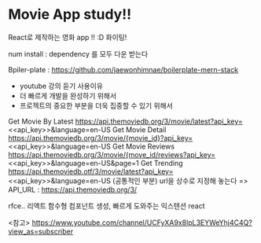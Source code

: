 # Movie App study!!
React로 제작하는 영화 app !! :D
화이팅!

num install : dependency 를 모두 다운 받는다

Bpiler-plate : https://github.com/jaewonhimnae/boilerplate-mern-stack
- youtube 강의 듣기
사용이유
- 더 빠르게 개발을 완성하기 위해서
- 프로젝트의 중요한 부분을 더욱 집중할 수 있기 위해서

Get Movie By Latest
https://api.themoviedb.org/3/movie/latest?api_key=<<api_key>>&language=en-US
Get Movie Detail
https://api.themoviedb.org/3/movie/{movie_id}?api_key=<<api_key>>&language=en-US
Get Movie Reviews
https://api.themoviedb.org/3/movie/{move_id/reviews?api_key=<<api_key>>&language=en-US&page=1
Get Trending
https://api.themoviedb.otf/3/movie/latest?api_key=<<api_key>>&language=en-US
(공통적인 부분) url을 상수로 지정해 놓는다
=> API_URL : https://api.themoviedb.org/3/

rfce.. 리액트 함수형 컴포넌트 생성, 빠르게 도와주는 익스텐션
react 

<참고>
https://www.youtube.com/channel/UCFyXA9x8lpL3EYWeYhj4C4Q?view_as=subscriber


